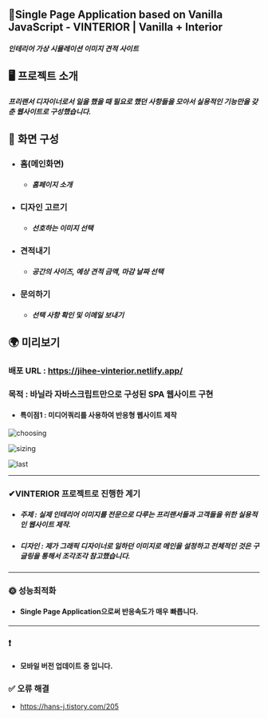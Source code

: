 ##  📍Single Page Application based on Vanilla JavaScript - VINTERIOR | Vanilla + Interior

##### 인테리어 가상 시뮬레이션 이미지 견적 사이트

## 🖥 프로젝트 소개

##### 프리랜서 디자이너로서 일을 했을 때 필요로 했던 사항들을 모아서 실용적인 기능만을 갖춘 웹사이트로 구성했습니다.


##  📄 화면 구성

- ### 홈(메인화면)</br>
    - ##### 홈페이지 소개
    
- ### 디자인 고르기</br>
   -  ##### 선호하는 이미지 선택
    
- ### 견적내기</br>
   - ##### 공간의 사이즈, 예상 견적 금액, 마감 날짜 선택
    
- ### 문의하기</br>
   - ##### 선택 사항 확인 및 이메일 보내기

## 🌍 미리보기
### 배포 URL : https://jihee-vinterior.netlify.app/
 ###  목적 : 바닐라 자바스크립트만으로 구성된 SPA 웹사이트 구현
- ####  특이점1 : 미디어쿼리를 사용하여 반응형 웹사이트 제작


![choosing](https://user-images.githubusercontent.com/102779433/231810527-e6af320c-bdd1-4972-bb66-c8d7e81fb732.gif)

![sizing](https://user-images.githubusercontent.com/102779433/231810553-15af784a-2387-4145-92ea-2200a0756bae.gif)

![last](https://user-images.githubusercontent.com/102779433/231810572-1d4e44db-b073-429f-891c-21934e67c0fd.gif)

___

### ✔VINTERIOR 프로젝트로 진행한 계기
- ##### 주제 : 실제 인테리어 이미지를 전문으로 다루는 프리랜서들과 고객들을 위한 실용적인 웹사이트 제작.
- ##### 디자인 : 제가 그래픽 디자이너로 일하던 이미지로 메인을 설정하고 전체적인 것은 구글링을 통해서 조각조각 참고했습니다. 

___

### 🌞 성능최적화
-  #### Single Page Application으로써 반응속도가 매우 빠릅니다.

___
### ❗ 
- #### 모바일 버전 업데이트 중 입니다.

### ✅ 오류 해결
-  https://hans-j.tistory.com/205
